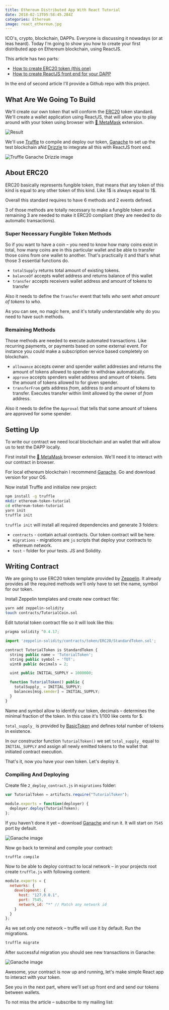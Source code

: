 ```yaml
---
title: Ethereum Distributed App With React Tutorial
date: 2018-02-13T05:58:45.284Z
categories: Ethereum
image: react_ethereum.jpg
---
```


ICO's, crypto, blockchain, DAPPs. Everyone is discussing it nowadays (or at leas heard). Today I'm going to show you how to create your first distributed app on Ethereum blockchain, using ReactJS.

This article has two parts:

* [How to create ERC20 token (this one)](#)
* [How to create ReactJS front end for your DAPP](/posts/ethereum-react-dapp-tutorial-part-2)

In the end of second article I'll provide a Github repo with this project.

## What Are We Going To Build

We'll create our own token that will conform the [ERC20](https://theethereum.wiki/w/index.php/ERC20_Token_Standard) token standard. We'll create a wallet application using ReactJS, that will allow you to play around with your token using browser with [🦊 MetaMask](https://metamask.io/) extension.

![Result](/react_ethereum_result.png)

We'll use [Truffle](https://truffleframework.com/) to compile and deploy our token, [Ganache](https://truffleframework.com/ganache/) to set up the test blockchain aNd [Drizzle](https://truffleframework.com/docs/drizzle/getting-started) to integrate all this with ReactJS front end.

![Truffle Ganache Drizzle image](/truffle_ganache_drizzle.png)

## About ERC20

ERC20 basically represents fungible token, that means that any token of this kind is equal to any other token of this kind. Like 1$ is always equal to 1$.

Overall this standard requires to have 6 methods and 2 events defined.

3 of those methods are totally necessary to make a fungible token and a remaining 3 are needed to make it ERC20 compliant (they are needed to do automatic transactions).

### Super Necessary Fungible Token Methods

So if you want to have a coin – you need to know how many coins exist in total, how many coins are in this particular wallet and be able to transfer those coins from one wallet to another. That's practically it and that's what those 3 essential functions do.

* `totalSupply` returns total amount of existing tokens.
* `balanceOf` accepts wallet address and returns balance of this wallet
* `transfer` accepts receivers wallet address and amount of tokens to transfer

Also it needs to define the `Transfer` event that tells *who* sent *what amount of tokens* to *who*.

As you can see, no magic here, and it's totally understandable why do you need to have such methods.

### Remaining Methods

Those methods are needed to execute automated transactions. Like recurring payments, or payments based on some external event. For instance you could make a subscription service based completely on blockchain.

* `allowance` accepts owner and spender wallet addresses and returns the amount of tokens allowed to spender to withdraw automatically.
* `approve` accepts spenders wallet address and amount of tokens. Sets the amount of tokens allowed to for given spender.
* `transferFrom` gets address _from_, address _to_ and amount of tokens to transfer. Executes transfer within limit allowed by the owner of _from_ address.

Also it needs to define the `Approval` that tells that some amount of tokens are approved for some spender.

## Setting Up

To write our contract we need local blockchain and an wallet that will allow us to test the DAPP locally.

First install the [🦊 MetaMask](https://metamask.io/) browser extension. We'll need it to interact with our contract in browser.

For local ethereum blockchain I recommend [Ganache](https://truffleframework.com/ganache/). Go and download version for your OS.

Now install Truffle and initialize new project:

```sh
npm install -g truffle
mkdir ethereum-token-tutorial
cd ethereum-token-tutorial
yarn init
truffle init
```

`truffle init` will install all required dependencies and generate 3 folders:

* `contracts` - contain actual contracts. Our token contract will be here.
* `migrations` - migrations are `js` scripts that deploy your contracts to ethereum network.
* `test` - folder for your tests. JS and Solidity. 

## Writing Contract

We are going to use ERC20 token template provided by [Zeppelin](https://zeppelin.solutions/). It already provides all the required methods we'll only have to set the name, symbol for our token.

Install Zeppelin templates and create new contract file:

```sh
yarn add zeppelin-solidity
touch contracts/TutorialCoin.sol
```

Edit tutorial token contract file so it will look like this:

```js
pragma solidity ^0.4.17;

import 'zeppelin-solidity/contracts/token/ERC20/StandardToken.sol';

contract TutorialToken is StandardToken {
  string public name = 'TutorialToken';
  string public symbol = 'TUT';
  uint8 public decimals = 2;

  uint public INITIAL_SUPPLY = 1000000;

  function TutorialToken() public {
    totalSupply_ = INITIAL_SUPPLY;
    balances[msg.sender] = INITIAL_SUPPLY;
  }
}
```

Name and symbol allow to identify our token, decimals – determines the minimal fraction of the token. In this case it's 1/100 like cents for $.

`total_supply_` is provided by [BasicToken](https://github.com/OpenZeppelin/zeppelin-solidity/blob/master/contracts/token/ERC20/BasicToken.sol) and defines total number of tokens in existence.

In our constructor function `TutorialToken()` we set `total_supply_` equal to `INITIAL_SUPPLY` and assign all newly emitted tokens to the wallet that initiated contract execution.

That's it, now you have your own token. Let's deploy it.

### Compiling And Deploying

Create file `2_deploy_contract.js` in `migrations` folder:

```js
var TutorialToken = artifacts.require("TutorialToken");

module.exports = function(deployer) {
  deployer.deploy(TutorialToken);
};
```

If you haven't done it yet – download [Ganache](https://truffleframework.com/ganache/) and run it. It will start on `7545` port by default.

![Ganache image](/ganache.png)

Now go back to terminal and compile your contract:

```sh
truffle compile
```

Now to be able to deploy contract to local network – in your projects root create `truffle.js` with following content:

```js
module.exports = {
  networks: {
    development: {
      host: "127.0.0.1",
      port: 7545,
      network_id: "*" // Match any network id
    }
  }
};
```
As we set only one network – truffle will use it by default. Run the migrations.

```sh
truffle migrate
```

After successful migration you should see new transactions in Ganache:

![Ganache image](/ganache_2.png)

Awesome, your contract is now up and running, let's make simple React app to interact with your token.

See you in the next part, where we'll set up front end and send our tokens between wallets.

To not miss the article – subscribe to my mailing list:
<p>
  <div id="root"></div>
  <script type="text/javascript" src="/assets/javascripts/bundle.js" charset="utf-8"></script>
</p>
